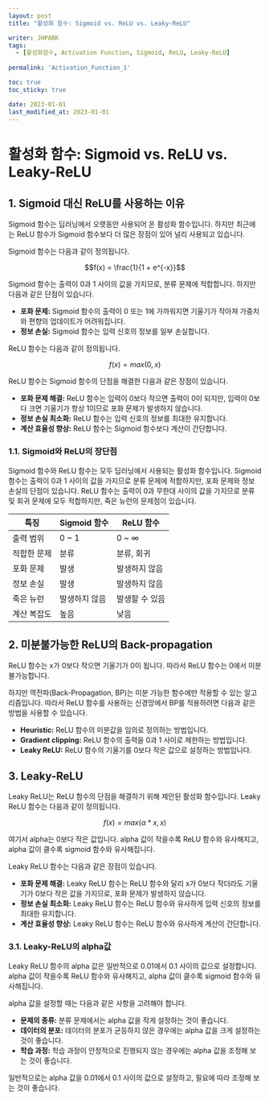 ```yaml
---
layout: post
title: "활성화 함수: Sigmoid vs. ReLU vs. Leaky-ReLU"

writer: JHPARK
tags:
  - [활성화함수, Activation Function, Sigmoid, ReLU, Leaky-ReLU]
  
permalink: 'Activation_Function_1'

toc: true
toc_sticky: true

date: 2023-01-01
last_modified_at: 2023-01-01
---
```


# 활성화 함수: Sigmoid vs. ReLU vs. Leaky-ReLU

## 1. Sigmoid 대신 ReLU를 사용하는 이유

Sigmoid 함수는 딥러닝에서 오랫동안 사용되어 온 활성화 함수입니다. 하지만 최근에는 ReLU 함수가 Sigmoid 함수보다 더 많은 장점이 있어 널리 사용되고 있습니다.

Sigmoid 함수는 다음과 같이 정의됩니다.

```math
f(x) = \frac{1}{1 + e^{-x}}
```

Sigmoid 함수는 출력이 0과 1 사이의 값을 가지므로, 분류 문제에 적합합니다. 하지만 다음과 같은 단점이 있습니다.

* **포화 문제:** Sigmoid 함수의 출력이 0 또는 1에 가까워지면 기울기가 작아져 가중치와 편향의 업데이트가 어려워집니다.
* **정보 손실:** Sigmoid 함수는 입력 신호의 정보를 일부 손실합니다.

ReLU 함수는 다음과 같이 정의됩니다.

```math
f(x) = max(0, x)
```

ReLU 함수는 Sigmoid 함수의 단점을 해결한 다음과 같은 장점이 있습니다.

* **포화 문제 해결:** ReLU 함수는 입력이 0보다 작으면 출력이 0이 되지만, 입력이 0보다 크면 기울기가 항상 1이므로 포화 문제가 발생하지 않습니다.
* **정보 손실 최소화:** ReLU 함수는 입력 신호의 정보를 최대한 유지합니다.
* **계산 효율성 향상:** ReLU 함수는 Sigmoid 함수보다 계산이 간단합니다.

### 1.1. Sigmoid와 ReLU의 장단점
Sigmoid 함수와 ReLU 함수는 모두 딥러닝에서 사용되는 활성화 함수입니다. Sigmoid 함수는 출력이 0과 1 사이의 값을 가지므로 분류 문제에 적합하지만, 포화 문제와 정보 손실의 단점이 있습니다. ReLU 함수는 출력이 0과 무한대 사이의 값을 가지므로 분류 및 회귀 문제에 모두 적합하지만, 죽은 뉴런의 문제점이 있습니다.

| 특징 | Sigmoid 함수 | ReLU 함수 |
|---|---|---|
| 출력 범위 | 0 ~ 1 | 0 ~ ∞ |
| 적합한 문제 | 분류 | 분류, 회귀 |
| 포화 문제 | 발생 | 발생하지 않음 |
| 정보 손실 | 발생 | 발생하지 않음 |
| 죽은 뉴런 | 발생하지 않음 | 발생할 수 있음 |
| 계산 복잡도 | 높음 | 낮음 |

## 2. 미분불가능한 ReLU의 Back-propagation

ReLU 함수는 x가 0보다 작으면 기울기가 0이 됩니다. 따라서 ReLU 함수는 0에서 미분 불가능합니다.

하지만 역전파(Back-Propagation, BP)는 미분 가능한 함수에만 적용할 수 있는 알고리즘입니다. 따라서 ReLU 함수를 사용하는 신경망에서 BP를 적용하려면 다음과 같은 방법을 사용할 수 있습니다.

* **Heuristic:** ReLU 함수의 미분값을 임의로 정의하는 방법입니다.
* **Gradient clipping:** ReLU 함수의 출력을 0과 1 사이로 제한하는 방법입니다.
* **Leaky ReLU:** ReLU 함수의 기울기를 0보다 작은 값으로 설정하는 방법입니다.

## 3. Leaky-ReLU

Leaky ReLU는 ReLU 함수의 단점을 해결하기 위해 제안된 활성화 함수입니다. Leaky ReLU 함수는 다음과 같이 정의됩니다.

```math
f(x) = max(\alpha * x, x)
```

여기서 alpha는 0보다 작은 값입니다. alpha 값이 작을수록 ReLU 함수와 유사해지고, alpha 값이 클수록 sigmoid 함수와 유사해집니다.

Leaky ReLU 함수는 다음과 같은 장점이 있습니다.

* **포화 문제 해결:** Leaky ReLU 함수는 ReLU 함수와 달리 x가 0보다 작더라도 기울기가 0보다 작은 값을 가지므로, 포화 문제가 발생하지 않습니다.
* **정보 손실 최소화:** Leaky ReLU 함수는 ReLU 함수와 유사하게 입력 신호의 정보를 최대한 유지합니다.
* **계산 효율성 향상:** Leaky ReLU 함수는 ReLU 함수와 유사하게 계산이 간단합니다.

### 3.1. Leaky-ReLU의 alpha값
Leaky ReLU 함수의 alpha 값은 일반적으로 0.01에서 0.1 사이의 값으로 설정합니다. alpha 값이 작을수록 ReLU 함수와 유사해지고, alpha 값이 클수록 sigmoid 함수와 유사해집니다.

alpha 값을 설정할 때는 다음과 같은 사항을 고려해야 합니다.

* **문제의 종류:** 분류 문제에서는 alpha 값을 작게 설정하는 것이 좋습니다.
* **데이터의 분포:** 데이터의 분포가 균등하지 않은 경우에는 alpha 값을 크게 설정하는 것이 좋습니다.
* **학습 과정:** 학습 과정이 안정적으로 진행되지 않는 경우에는 alpha 값을 조정해 보는 것이 좋습니다.

일반적으로는 alpha 값을 0.01에서 0.1 사이의 값으로 설정하고, 필요에 따라 조정해 보는 것이 좋습니다.


